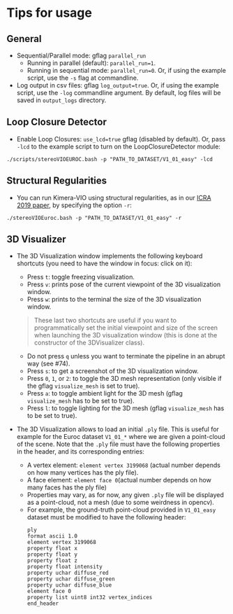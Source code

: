 # Tips for usage

## General

- Sequential/Parallel mode: gflag `parallel_run`
    - Running in parallel (default): `parallel_run=1`.
    - Running in sequential mode: `parallel_run=0`. Or, if using the example script, use the `-s` flag at commandline.
- Log output in csv files: gflag `log_output=true`. Or, if using the example script, use the `-log` commandline argument. By default, log files will be saved in `output_logs` directory.

## Loop Closure Detector

- Enable Loop Closures: `use_lcd=true` gflag (disabled by default). Or, pass `-lcd` to the example script to turn on the LoopClosureDetector module: 

```./scripts/stereoVIOEUROC.bash -p "PATH_TO_DATASET/V1_01_easy" -lcd```

## Structural Regularities

  - You can run Kimera-VIO using structural regularities, as in our [ICRA 2019 paper](https://ieeexplore.ieee.org/abstract/document/8794456), by specifying the option `-r`: 
  
  ```./stereoVIOEuroc.bash -p "PATH_TO_DATASET/V1_01_easy" -r```

## 3D Visualizer
- The 3D Visualization window implements the following keyboard shortcuts (you need to have the window in focus: click on it):
    - Press `t`: toggle freezing visualization.
    - Press `v`: prints pose of the current viewpoint of the 3D visualization window.
    - Press `w`: prints to the terminal the size of the 3D visualization window.

     > These last two shortcuts are useful if you want to programmatically set the initial viewpoint and size of the screen when launching the 3D visualization window (this is done at the constructor of the 3DVisualizer class).

    - Do not press `q` unless you want to terminate the pipeline in an abrupt way (see #74).
    - Press `s`: to get a screenshot of the 3D visualization window.
    - Press `0`, `1`, or `2`: to toggle the 3D mesh representation (only visible if the gflag `visualize_mesh` is set to true).
    - Press `a`: to toggle ambient light for the 3D mesh (gflag `visualize_mesh` has to be set to true).
    - Press `l`: to toggle lighting for the 3D mesh (gflag `visualize_mesh` has to be set to true).

- The 3D Visualization allows to load an initial `.ply` file.
This is useful for example for the Euroc dataset `V1_01_*` where we are given a point-cloud of the scene. Note that the `.ply` file must have the following properties in the header, and its corresponding entries:
  - A vertex element: `element vertex 3199068` (actual number depends on how many vertices has the ply file).
  - A face element: `element face 0`(actual number depends on how many faces has the ply file)
  - Properties may vary, as for now, any given `.ply` file will be displayed as a point-cloud, not a mesh (due to some weirdness in opencv).
  - For example, the ground-truth point-cloud provided in `V1_01_easy` dataset must be modified to have the following header:
      ```
      ply
      format ascii 1.0
      element vertex 3199068
      property float x
      property float y
      property float z
      property float intensity
      property uchar diffuse_red
      property uchar diffuse_green
      property uchar diffuse_blue
      element face 0
      property list uint8 int32 vertex_indices
      end_header
      ```
